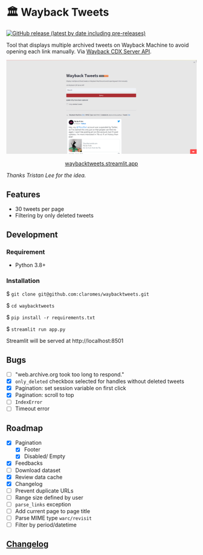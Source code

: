 # 🏛️ Wayback Tweets

[![GitHub release (latest by date including pre-releases)](https://img.shields.io/github/v/release/claromes/waybacktweets?include_prereleases)](https://github.com/claromes/waybacktweets/releases)

Tool that displays multiple archived tweets on Wayback Machine to avoid opening each link manually. Via [Wayback CDX Server API](https://github.com/internetarchive/wayback/tree/master/wayback-cdx-server).

<p align="center">
    <img src="assets/app.png" width="700">
</p>
<p align="center">
    <a href="https://waybacktweets.streamlit.app">waybacktweets.streamlit.app</a>
</p>

*Thanks Tristan Lee for the idea.*

## Features

- 30 tweets per page
- Filtering by only deleted tweets

## Development

### Requirement

- Python 3.8+

### Installation

$ `git clone git@github.com:claromes/waybacktweets.git`

$ `cd waybacktweets`

$ `pip install -r requirements.txt`

$ `streamlit run app.py`

Streamlit will be served at http://localhost:8501

## Bugs

- [ ] "web.archive.org took too long to respond."
- [x] `only_deleted` checkbox selected for handles without deleted tweets
- [x] Pagination: set session variable on first click
- [x] Pagination: scroll to top
- [ ] `IndexError`
- [ ] Timeout error

## Roadmap

- [x] Pagination
    - [x] Footer
    - [x] Disabled/ Empty
- [x] Feedbacks
- [ ] Download dataset
- [x] Review data cache
- [x] Changelog
- [ ] Prevent duplicate URLs
- [ ] Range size defined by user
- [ ] `parse_links` exception
- [ ] Add current page to page title
- [ ] Parse MIME type `warc/revisit`
- [ ] Filter by period/datetime

## [Changelog](/CHANGELOG.md)
